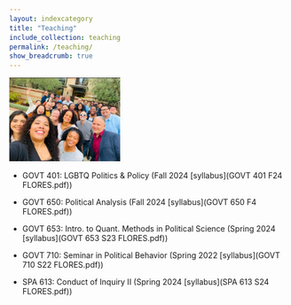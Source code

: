 ```yaml
---
layout: indexcategory
title: "Teaching"
include_collection: teaching
permalink: /teaching/
show_breadcrumb: true
---
```


<img src="https://github.com/aflor017/aflor017.github.io/blob/c98075bae918e2d3bc333e42c75de606ef007d3b/_pages/cmps.jpg" width ="200"/>

- GOVT 401: LGBTQ Politics & Policy (Fall 2024 [syllabus](GOVT 401 F24 FLORES.pdf))

- GOVT 650: Political Analysis (Fall 2024 [syllabus](GOVT 650 F4 FLORES.pdf))

- GOVT 653: Intro. to Quant. Methods in Political Science (Spring 2024 [syllabus](GOVT 653 S23 FLORES.pdf))

- GOVT 710: Seminar in Political Behavior (Spring 2022 [syllabus](GOVT 710 S22 FLORES.pdf))

- SPA 613: Conduct of Inquiry II (Spring 2024 [syllabus](SPA 613 S24 FLORES.pdf))
